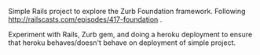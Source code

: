 Simple Rails project to explore the Zurb Foundation framework.
Following http://railscasts.com/episodes/417-foundation . 

Experiment with Rails, Zurb gem, and doing a heroku deployment to ensure
that heroku behaves/doesn't behave on deployment of simple
project. 
